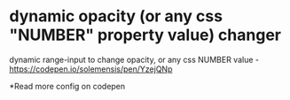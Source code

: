 # dynamic opacity (or any css "NUMBER" property value) changer
 dynamic range-input to change opacity, or any css NUMBER value - https://codepen.io/solemensis/pen/YzejQNp
 
 *Read more config on codepen
 


